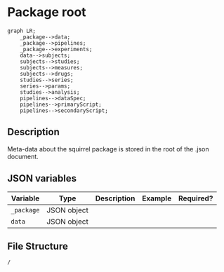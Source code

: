 # Package root

```mermaid
graph LR;
    _package-->data;
    _package-->pipelines;
    _package-->experiments;
    data-->subjects;
    subjects-->studies;
    subjects-->measures;
    subjects-->drugs;
    studies-->series;
    series-->params;
    studies-->analysis;
    pipelines-->dataSpec;
    pipelines-->primaryScript;
    pipelines-->secondaryScript;
```

## Description
Meta-data about the squirrel package is stored in the root of the .json document.

## JSON variables
|Variable|Type|Description|Example|Required?|
|---|---|---|---|---|
|`_package`|JSON object|
|`data`|JSON object|

## File Structure
`/`
